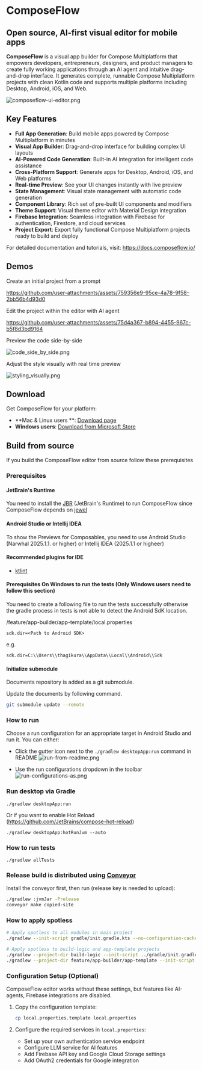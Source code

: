 # ComposeFlow

## Open source, AI-first visual editor for mobile apps

**ComposeFlow** is a visual app builder for Compose Multiplatform that empowers developers,
entrepreneurs, designers, and product managers to create fully working applications through an AI
agent and intuitive drag-and-drop interface. It generates complete, runnable Compose Multiplatform
projects with clean Kotlin code and supports multiple platforms including Desktop, Android, iOS, and
Web.

![composeflow-ui-editor.png](/assets/composeflow-ui-editor.png)

## Key Features

- **Full App Generation**: Build mobile apps powered by Compose Multiplatform in minutes
- **Visual App Builder**: Drag-and-drop interface for building complex UI layouts
- **AI-Powered Code Generation**: Built-in AI integration for intelligent code assistance
- **Cross-Platform Support**: Generate apps for Desktop, Android, iOS, and Web platforms
- **Real-time Preview**: See your UI changes instantly with live preview
- **State Management**: Visual state management with automatic code generation
- **Component Library**: Rich set of pre-built UI components and modifiers
- **Theme Support**: Visual theme editor with Material Design integration
- **Firebase Integration**: Seamless integration with Firebase for authentication, Firestore, and
  cloud services
- **Project Export**: Export fully functional Compose Multiplatform projects ready to build and
  deploy

For detailed documentation and tutorials, visit: https://docs.composeflow.io/

## Demos

Create an initial project from a prompt

https://github.com/user-attachments/assets/759356e9-95ce-4a78-9f58-2bb56b4d93d0

Edit the project within the editor with AI agent

https://github.com/user-attachments/assets/75d4a367-b894-4455-967c-b5f8d3bd9164

Preview the code side-by-side

![code_side_by_side.png](/assets/code_side_by_side.png)

Adjust the style visually with real time preview

![styling_visually.png](/assets/styling_visually.png)

## Download

Get ComposeFlow for your platform:

- **Mac & Linux users
  **: [Download page](https://composeflow-artifacts.s3.amazonaws.com/conveyor/download.html)
- **Windows users**: [Download from Microsoft Store](https://apps.microsoft.com/detail/9mxdx6mf2crq)

## Build from source

If you build the ComposeFlow editor from source follow these prerequisites

### Prerequisites

#### JetBrain's Runtime

You need to install the [JBR](https://github.com/JetBrains/JetBrainsRuntime) (JetBrain's Runtime) to
run ComposeFlow since ComposeFlow depends
on [jewel](https://github.com/JetBrains/jewel)

#### Android Studio or Intellij IDEA

To show the Previews for Composables, you need to use Android Studio (Narwhal 2025.1.1. or higher)
or Intellij IDEA (2025.1.1 or higheer)

#### Recommended plugins for IDE

* [ktlint](https://plugins.jetbrains.com/plugin/15057-ktlint)

#### Prerequisites On Windows to run the tests (Only Windows users need to follow this section)

You need to create a following file to run the tests successfully otherwise the gradle process in
tests is not able to detect the Android SdK location.

<Project-root>/feature/app-builder/app-template/local.properties

```
sdk.dir=<Path to Android SDK>
```

e.g.

```
sdk.dir=C:\\Users\\thagikura\\AppData\\Local\\Android\\Sdk
```

#### Initialize submodule

Documents repository is added as a git submodule.

Update the documents by following command.

```bash
git submodule update --remote
```

### How to run

Choose a run configuration for an appropriate target in Android Studio and run it. You can either:

- Click the gutter icon next to the `./gradlew desktopApp:run` command in README
  ![run-from-readme.png](/assets/run-from-readme.png)

- Use the run configurations dropdown in the toolbar
  ![run-configurations-as.png](/assets/run-configuration-as.png)

### Run desktop via Gradle

`./gradlew desktopApp:run`

Or if you want to enable Hot Reload (https://github.com/JetBrains/compose-hot-reload)

`./gradlew desktopApp:hotRunJvm --auto`

### How to run tests

`./gradlew allTests`

### Release build is distributed using [Conveyor](https://conveyor.hydraulic.dev/)

Install the conveyor first, then run (release key is needed to upload):

```bash
./gradlew :jvmJar -Prelease
conveyor make copied-site
```

### How to apply spotless

```sh
# Apply spotless to all modules in main project
./gradlew --init-script gradle/init.gradle.kts --no-configuration-cache --continue spotlessApply

# Apply spotless to build-logic and app-template projects
./gradlew --project-dir build-logic --init-script ../gradle/init.gradle.kts --no-configuration-cache --continue spotlessApply
./gradlew --project-dir feature/app-builder/app-template --init-script ../../../gradle/init.gradle.kts --no-configuration-cache --continue spotlessApply
```

### Configuration Setup (Optional)

ComposeFlow editor works without these settings, but features like AI-agents, Firebase integrations
are disabled.

1. Copy the configuration template:
   ```bash
   cp local.properties.template local.properties
   ```

2. Configure the required services in `local.properties`:
    - Set up your own authentication service endpoint
    - Configure LLM service for AI features
    - Add Firebase API key and Google Cloud Storage settings
    - Add OAuth2 credentials for Google integration

